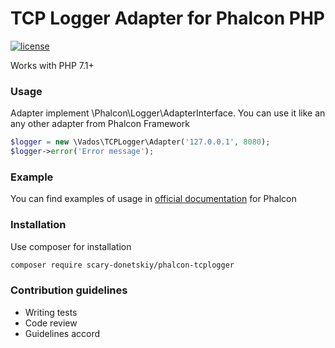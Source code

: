 # TCP Logger Adapter for Phalcon PHP #

[![license](https://img.shields.io/badge/license-BSD2-brightgreen.svg)]()

Works with PHP 7.1+

### Usage ###

Adapter implement \Phalcon\Logger\AdapterInterface. You can use it like an any other adapter from Phalcon Framework

```php
$logger = new \Vados\TCPLogger\Adapter('127.0.0.1', 8080);
$logger->error('Error message');
```

### Example ###

You can find examples of usage in [official documentation](https://docs.phalconphp.com/en/3.2/logging) for Phalcon

### Installation ###

Use composer for installation
```bash
composer require scary-donetskiy/phalcon-tcplogger
```

### Contribution guidelines ###

* Writing tests
* Code review
* Guidelines accord